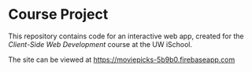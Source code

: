 # Course Project

This repository contains code for an interactive web app, created for the _Client-Side Web Development_ course at the UW iSchool.

The site can be viewed at <https://moviepicks-5b9b0.firebaseapp.com>
